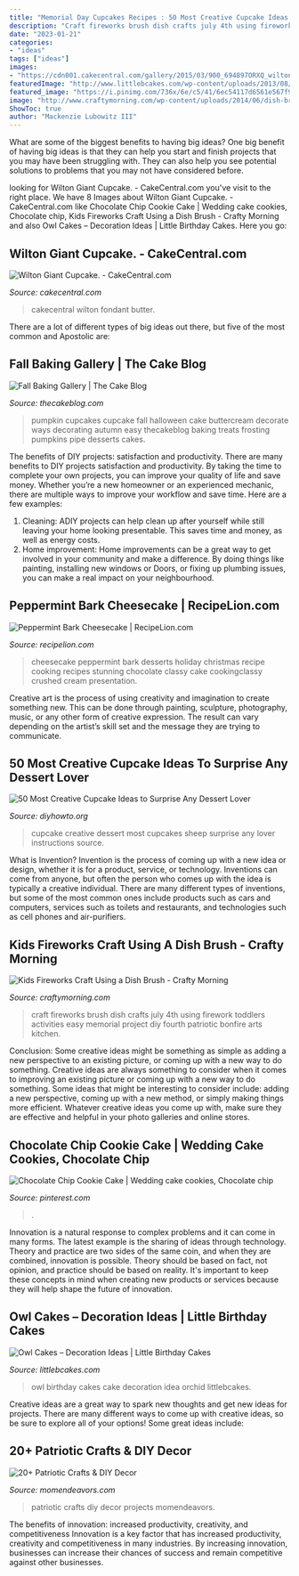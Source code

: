 ```yaml
---
title: "Memorial Day Cupcakes Recipes : 50 Most Creative Cupcake Ideas To Surprise Any Dessert Lover"
description: "Craft fireworks brush dish crafts july 4th using firework toddlers activities easy memorial project diy fourth patriotic bonfire arts kitchen"
date: "2023-01-21"
categories:
- "ideas"
tags: ["ideas"]
images:
- "https://cdn001.cakecentral.com/gallery/2015/03/900_694897ORXQ_wilton-giant-cupcake.jpg"
featuredImage: "http://www.littlebcakes.com/wp-content/uploads/2013/08/Owl-Birthday-Cake-Ideas.jpg"
featured_image: "https://i.pinimg.com/736x/6e/c5/41/6ec54117d6561e567f97a94ecf93e715.jpg"
image: "http://www.craftymorning.com/wp-content/uploads/2014/06/dish-brush-fireworks-craft-for-kids.png"
ShowToc: true
author: "Mackenzie Lubowitz III"
---
```



What are some of the biggest benefits to having big ideas?
One big benefit of having big ideas is that they can help you start and finish projects that you may have been struggling with. They can also help you see potential solutions to problems that you may not have considered before.

	

		
looking for Wilton Giant Cupcake. - CakeCentral.com you've visit to the right place. We have 8 Images about Wilton Giant Cupcake. - CakeCentral.com like Chocolate Chip Cookie Cake | Wedding cake cookies, Chocolate chip, Kids Fireworks Craft Using a Dish Brush - Crafty Morning and also Owl Cakes – Decoration Ideas | Little Birthday Cakes. Here you go:
		
    
## Wilton Giant Cupcake. - CakeCentral.com

<img loading=lazy src="https://cdn001.cakecentral.com/gallery/2015/03/900_694897ORXQ_wilton-giant-cupcake.jpg" onerror="this.onerror=null;this.src='https://tse3.mm.bing.net/th?id=OIP.UFpHDmCxG8sgz5svz986oAHaJ4&amp;pid=15.1';" alt="Wilton Giant Cupcake. - CakeCentral.com">

_Source: cakecentral.com_

>cakecentral wilton fondant butter. 

	

There are a lot of different types of big ideas out there, but five of the most common and Apostolic are: 

    
## Fall Baking Gallery | The Cake Blog

<img loading=lazy src="https://thecakeblog.com/wp-content/uploads/2019/08/buttercream-pumpkin-cupcakes-thumb-smB.jpg" onerror="this.onerror=null;this.src='https://tse1.mm.bing.net/th?id=OIP.4rou98JxgkBGCAxzdBVs7gHaLH&amp;pid=15.1';" alt="Fall Baking Gallery | The Cake Blog">

_Source: thecakeblog.com_

>pumpkin cupcakes cupcake fall halloween cake buttercream decorate ways decorating autumn easy thecakeblog baking treats frosting pumpkins pipe desserts cakes. 

	

The benefits of DIY projects: satisfaction and productivity.
There are many benefits to DIY projects satisfaction and productivity. By taking the time to complete your own projects, you can improve your quality of life and save money. Whether you’re a new homeowner or an experienced mechanic, there are multiple ways to improve your workflow and save time. Here are a few examples: 
1. Cleaning: ADIY projects can help clean up after yourself while still leaving your home looking presentable. This saves time and money, as well as energy costs. 
2. Home improvement: Home improvements can be a great way to get involved in your community and make a difference. By doing things like painting, installing new windows or Doors, or fixing up plumbing issues, you can make a real impact on your neighbourhood. 

    
## Peppermint Bark Cheesecake | RecipeLion.com

<img loading=lazy src="https://irepo.primecp.com/2016/07/292283/peppermint-bark-cheesecake_Large600_ID-1786825.jpg?v=1786825" onerror="this.onerror=null;this.src='https://tse3.mm.bing.net/th?id=OIP.2cVHuxSLrmSQSkhWkd1SLwHaLH&amp;pid=15.1';" alt="Peppermint Bark Cheesecake | RecipeLion.com">

_Source: recipelion.com_

>cheesecake peppermint bark desserts holiday christmas recipe cooking recipes stunning chocolate classy cake cookingclassy crushed cream presentation. 

	

Creative art is the process of using creativity and imagination to create something new. This can be done through painting, sculpture, photography, music, or any other form of creative expression. The result can vary depending on the artist’s skill set and the message they are trying to communicate.

    
## 50 Most Creative Cupcake Ideas To Surprise Any Dessert Lover

<img loading=lazy src="http://www.diyhowto.org/wp-content/uploads/2015/12/DIYHowto-50-Most-Creative-Cupcake-Ideas-to-Surprise-Any-Dessert-Lover16-600x901.jpg" onerror="this.onerror=null;this.src='https://tse2.mm.bing.net/th?id=OIP.txM8EH82CmfCLMeYZeSvhAHaLH&amp;pid=15.1';" alt="50 Most Creative Cupcake Ideas to Surprise Any Dessert Lover">

_Source: diyhowto.org_

>cupcake creative dessert most cupcakes sheep surprise any lover instructions source. 

	

What is Invention?
Invention is the process of coming up with a new idea or design, whether it is for a product, service, or technology. Inventions can come from anyone, but often the person who comes up with the idea is typically a creative individual. There are many different types of inventions, but some of the most common ones include products such as cars and computers, services such as toilets and restaurants, and technologies such as cell phones and air-purifiers.

    
## Kids Fireworks Craft Using A Dish Brush - Crafty Morning

<img loading=lazy src="http://www.craftymorning.com/wp-content/uploads/2014/06/dish-brush-fireworks-craft-for-kids.png" onerror="this.onerror=null;this.src='https://tse2.mm.bing.net/th?id=OIP.We2-CDW8_Lya2WibDEeSXAHaM_&amp;pid=15.1';" alt="Kids Fireworks Craft Using a Dish Brush - Crafty Morning">

_Source: craftymorning.com_

>craft fireworks brush dish crafts july 4th using firework toddlers activities easy memorial project diy fourth patriotic bonfire arts kitchen. 

	

Conclusion: Some creative ideas might be something as simple as adding a new perspective to an existing picture, or coming up with a new way to do something.
Creative ideas are always something to consider when it comes to improving an existing picture or coming up with a new way to do something. Some ideas that might be interesting to consider include: adding a new perspective, coming up with a new method, or simply making things more efficient. Whatever creative ideas you come up with, make sure they are effective and helpful in your photo galleries and online stores.

    
## Chocolate Chip Cookie Cake | Wedding Cake Cookies, Chocolate Chip

<img loading=lazy src="https://i.pinimg.com/736x/6e/c5/41/6ec54117d6561e567f97a94ecf93e715.jpg" onerror="this.onerror=null;this.src='https://tse3.mm.bing.net/th?id=OIP.Q6KkQeOSRbw3h_DOrAzVSgHaJ3&amp;pid=15.1';" alt="Chocolate Chip Cookie Cake | Wedding cake cookies, Chocolate chip">

_Source: pinterest.com_

>. 

	

Innovation is a natural response to complex problems and it can come in many forms. The latest example is the sharing of ideas through technology. Theory and practice are two sides of the same coin, and when they are combined, innovation is possible. Theory should be based on fact, not opinion, and practice should be based on reality. It's important to keep these concepts in mind when creating new products or services because they will help shape the future of innovation.

    
## Owl Cakes – Decoration Ideas | Little Birthday Cakes

<img loading=lazy src="http://www.littlebcakes.com/wp-content/uploads/2013/08/Owl-Birthday-Cake-Ideas.jpg" onerror="this.onerror=null;this.src='https://tse4.mm.bing.net/th?id=OIP.xz3m0Ly-0sx_4Y3ufCaAPQHaKd&amp;pid=15.1';" alt="Owl Cakes – Decoration Ideas | Little Birthday Cakes">

_Source: littlebcakes.com_

>owl birthday cakes cake decoration idea orchid littlebcakes. 

	

Creative ideas are a great way to spark new thoughts and get new ideas for projects. There are many different ways to come up with creative ideas, so be sure to explore all of your options! Some great ideas include:

    
## 20+ Patriotic Crafts &amp; DIY Decor

<img loading=lazy src="http://www.momendeavors.com/wp-content/uploads/2014/06/Patriotic-Projects-719x1024.jpg" onerror="this.onerror=null;this.src='https://tse3.mm.bing.net/th?id=OIP.vfW0NT3ohXWXYNJas5v3LQHaKj&amp;pid=15.1';" alt="20+ Patriotic Crafts &amp; DIY Decor">

_Source: momendeavors.com_

>patriotic crafts diy decor projects momendeavors. 

	

The benefits of innovation: increased productivity, creativity, and competitiveness
Innovation is a key factor that has increased productivity, creativity and competitiveness in many industries. By increasing innovation, businesses can increase their chances of success and remain competitive against other businesses.

